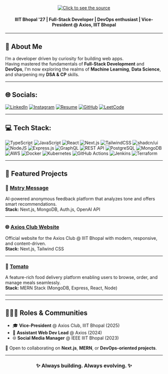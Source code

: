 

<div align="center">
 <a class="link" href="https://github.com/AC12arpitChauhan/AC12arpitChauhan/header.svg">
  <img class="image" src="header.svg" alt="Click to see the source">
 </a>
</div>




<!-- Profile README for Arpit Chauhan -->

<!-- <h1 align="center">👋 Hey, I'm Arpit Chauhan</h1> -->

<h4 align="center">IIIT Bhopal '27 | Full-Stack Developer | DevOps enthusiast | Vice-President @ Axios, IIIT Bhopal</h3>

<!-- <p align="center">
🚀 Exploring the intersection of <b>Web Development, DevOps, and Machine Learning</b>  
<br>
🎓 3rd Year CSE Undergrad @ IIIT Bhopal
</p> -->

---

## 💖 About Me  
I’m a developer driven by curiosity for building web apps.  
Having mastered the fundamentals of **Full-Stack Development** and **DevOps**, I’m now exploring the realms of **Machine Learning**, **Data Science**, and sharpening my **DSA & CP** skills.

---

## 🌐 Socials:
[![LinkedIn](https://img.shields.io/badge/LinkedIn-%230077B5.svg?logo=linkedin&logoColor=white)](https://www.linkedin.com/in/arpit-chauhan-a05113284/) 
[![Instagram](https://img.shields.io/badge/Instagram-%23E4405F.svg?logo=Instagram&logoColor=white)](https://www.instagram.com/arpit_chauhan0770/)
[![Resume](https://img.shields.io/badge/Resume-%230077B5.svg?logo=googledrive&logoColor=white)](https://drive.google.com/file/d/1GjKhHNBqMfLXtNHlBejvYLNrMmJaBuv5/view?usp=sharing)
[![GitHub](https://img.shields.io/badge/GitHub-%23121011.svg?style=for-the-badge&logo=github&logoColor=white)](https://github.com/AC12arpitChauhan)
[![LeetCode](https://img.shields.io/badge/LeetCode-%23FFA116.svg?logo=leetcode&logoColor=white)](https://leetcode.com/u/arpitchauhanac07/) 

---

## 💻 Tech Stack:
![TypeScript](https://img.shields.io/badge/typescript-%23007ACC.svg?style=for-the-badge&logo=typescript&logoColor=white)
![JavaScript](https://img.shields.io/badge/javascript-%23323330.svg?style=for-the-badge&logo=javascript&logoColor=%23F7DF1E)
![React](https://img.shields.io/badge/react-%2320232a.svg?style=for-the-badge&logo=react&logoColor=%2361DAFB)
![Next.js](https://img.shields.io/badge/next.js-%23000000.svg?style=for-the-badge&logo=next.js&logoColor=white)
![TailwindCSS](https://img.shields.io/badge/tailwindcss-%2338B2AC.svg?style=for-the-badge&logo=tailwindcss&logoColor=white)
![shadcn/ui](https://img.shields.io/badge/shadcn/ui-%23000000.svg?style=for-the-badge&logo=shadcn&logoColor=white)
![NodeJS](https://img.shields.io/badge/node.js-6DA55F?style=for-the-badge&logo=node.js&logoColor=white)
![Express.js](https://img.shields.io/badge/express.js-%23404d59.svg?style=for-the-badge&logo=express&logoColor=%2361DAFB)
![GraphQL](https://img.shields.io/badge/graphql-%23E10098.svg?style=for-the-badge&logo=graphql&logoColor=white)
![REST API](https://img.shields.io/badge/REST-02569B.svg?style=for-the-badge&logo=rest&logoColor=white)
![PostgreSQL](https://img.shields.io/badge/postgresql-%23336791.svg?style=for-the-badge&logo=postgresql&logoColor=white)
![MongoDB](https://img.shields.io/badge/mongodb-%234ea94b.svg?style=for-the-badge&logo=mongodb&logoColor=white)
![AWS](https://img.shields.io/badge/AWS-%23FF9900.svg?style=for-the-badge&logo=amazonaws&logoColor=white)
![Docker](https://img.shields.io/badge/docker-%230db7ed.svg?style=for-the-badge&logo=docker&logoColor=white)
![Kubernetes](https://img.shields.io/badge/kubernetes-%23326ce5.svg?style=for-the-badge&logo=kubernetes&logoColor=white)
![GitHub Actions](https://img.shields.io/badge/github%20actions-%232671E5.svg?style=for-the-badge&logo=githubactions&logoColor=white)
![Jenkins](https://img.shields.io/badge/jenkins-%23D24939.svg?style=for-the-badge&logo=jenkins&logoColor=white)
![Terraform](https://img.shields.io/badge/terraform-%235835CC.svg?style=for-the-badge&logo=terraform&logoColor=white)


---

## 💼 Featured Projects  

### 🧠 [Mstry Message](https://mstry-message-umber.vercel.app/)  
AI-powered anonymous feedback platform that analyzes tone and offers smart recommendations.  
**Stack:** Next.js, MongoDB, Auth.js, OpenAI API  

---

### 🌐 [Axios Club Website](https://axios-beryl.vercel.app/)  
Official website for the Axios Club @ IIIT Bhopal with modern, responsive, and content-driven.  
**Stack:** Next.js, Tailwind CSS  

---

### 🍅 [Tomato](https://food-del-frontend-yz04.onrender.com)  
A feature-rich food delivery platform enabling users to browse, order, and manage meals seamlessly.  
**Stack:** MERN Stack (MongoDB, Express, React, Node)  

---

<!-- <p align="center">
  <img height="170em" src="https://github-readme-stats.vercel.app/api?username=AC12arpitChauhan&show_icons=true&theme=radical" />
  <img height="170em" src="https://github-readme-stats.vercel.app/api/top-langs/?username=AC12arpitChauhan&layout=compact&theme=radical" />
</p> -->


---

## 🧑‍🤝‍🧑 Roles & Communities  

- 🎓 **Vice-President** @ Axios Club, IIIT Bhopal (2025)  
- 🧩 **Assistant Web Dev Lead** @ Axios (2024)  
- 🌐 **Social Media Manager** @ IEEE IIIT Bhopal (2023)  

💬 Open to collaborating on **Next.js**, **MERN**, or **DevOps-oriented projects**.

---


<h3 align="center">✨ Always building. Always evolving. ✨</h3>
